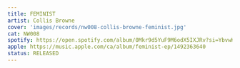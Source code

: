 ```yaml
---
title: FEMINIST
artist: Collis Browne
cover: 'images/records/nw008-collis-browne-feminist.jpg'
cat: NW008
spotify: https://open.spotify.com/album/0Mkr9d5YuF9M6odX5IXJRv?si=YbvwKzg1QcCQwquNlfFhgg
apple: https://music.apple.com/ca/album/feminist-ep/1492363640
status: RELEASED
---
```

